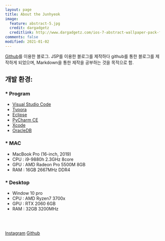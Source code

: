 ```yaml
---
layout: page
title: About the Junhyeok
image:
  feature: abstract-5.jpg
  credit: dargadgetz
  creditlink: http://www.dargadgetz.com/ios-7-abstract-wallpaper-pack-for-iphone-5-and-ipod-touch-retina/
comments: false
modified: 2021-01-02
---
```


[Github](https://github.com)를 이용한 블로그.
JSP를 이용한 블로그를 제작하다 github를 통한 블로그를 제작하게 되었으며, Markdown을 통한 제작을 공부하는 것을 목적으로 함.


## 개발 환경:

### * Program
  * [Visual Studio Code](https://code.visualstudio.com/)
  * [Typora](https://typora.io/)
  * [Eclipse](https://www.eclipse.org/)
  * [PyCharm CE](https://www.jetbrains.com/ko-kr/pycharm/download/#section=mac)
  * [Xcode](https://developer.apple.com/kr/xcode/)
  * [OracleDB](https://www.oracle.com/kr/database/)

### * MAC
  * MacBook Pro (16-inch, 2019)
  * CPU : i9-9880h 2.3GHz 8core
  * GPU : AMD Radeon Pro 5500M 8GB
  * RAM : 16GB 2667MHz DDR4

### * Desktop
  * Window 10 pro
  * CPU : AMD Ryzen7 3700x
  * GPU : RTX 2060 6GB
  * RAM : 32GB 3200MHz

<br><br>

<div markdown="0">
  <a href="https://instagram.com/jun._hyeok" class="btn btn-info">Instagram</a>
  <a href="https://github.com/wnsgur9137" class="btn btn-success">Github</a></div>

[^1]: Example: *domain.com/category-name/post-title*
